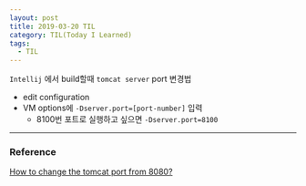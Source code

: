 ```yaml
---
layout: post
title: 2019-03-20 TIL
category: TIL(Today I Learned)
tags:
  - TIL
---
```








`Intellij` 에서 build할때 `tomcat server` port 변경법

- edit configuration
- VM options에 `-Dserver.port=[port-number]` 입력
  - 8100번 포트로 실행하고 싶으면 `-Dserver.port=8100`



---

### Reference

[How to change the tomcat port from 8080?](https://intellij-support.jetbrains.com/hc/en-us/community/posts/203462964-How-to-change-the-tomcat-port-from-8080-)


